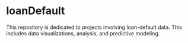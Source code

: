# loanDefault
This repository is dedicated to projects involving loan-default data. This includes data visualizations, analysis, and predictive modeling.
